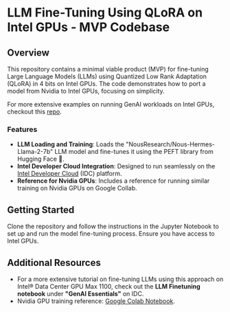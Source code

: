 # LLM Fine-Tuning Using QLoRA on Intel GPUs - MVP Codebase

## Overview
This repository contains a minimal viable product (MVP) for fine-tuning Large Language Models (LLMs) using Quantized Low Rank Adaptation (QLoRA) in 4 bits on Intel GPUs. The code demonstrates how to port a model from Nvidia to Intel GPUs, focusing on simplicity.

For more extensive examples on running GenAI workloads on Intel GPUs, checkout this [repo](https://github.com/rahulunair/GenAI).

### Features
- **LLM Loading and Training**: Loads the "NousResearch/Nous-Hermes-Llama-2-7b" LLM model and fine-tunes it using the PEFT library from Hugging Face 🤗.
- **Intel Developer Cloud Integration**: Designed to run seamlessly on the [Intel Developer Cloud](https://cloud.intel.com) (IDC) platform.
- **Reference for Nvidia GPUs**: Includes a reference for running similar training on Nvidia GPUs on Google Collab.

## Getting Started
Clone the repository and follow the instructions in the Jupyter Notebook to set up and run the model fine-tuning process. Ensure you have access to Intel GPUs.

## Additional Resources
- For a more extensive tutorial on fine-tuning LLMs using this approach on Intel® Data Center GPU Max 1100, check out the **LLM Finetuning notebook** under **"GenAI Essentials"** on IDC.
- Nvidia GPU training reference: [Google Colab Notebook](https://colab.research.google.com/drive/1H1SHcmYrHiHtAIJwMXT4E7dhXDLqvGtr?usp=sharing).
